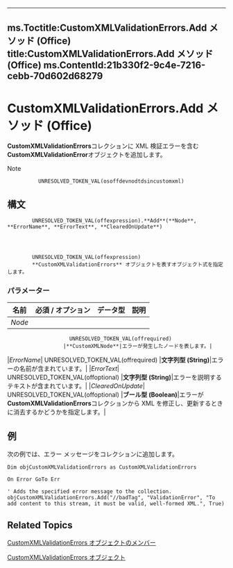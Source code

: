 

---
ms.Toctitle:CustomXMLValidationErrors.Add メソッド (Office)
title:CustomXMLValidationErrors.Add メソッド (Office)
ms.ContentId:21b330f2-9c4e-7216-cebb-70d602d68279
---
# CustomXMLValidationErrors.Add メソッド (Office)




**CustomXMLValidationErrors**コレクションに XML 検証エラーを含む**CustomXMLValidationError**オブジェクトを追加します。

>[!NOTE]
>
              UNRESOLVED_TOKEN_VAL(osoffdevnodtdsincustomxml)
            





## 構文

            UNRESOLVED_TOKEN_VAL(offexpression).**Add**(**Node**, **ErrorName**, **ErrorText**, **ClearedOnUpdate**)




            UNRESOLVED_TOKEN_VAL(offexpression)
            **CustomXMLValidationErrors** オブジェクトを表すオブジェクト式を指定します。

### パラメーター

|**名前**|**必須 / オプション**|**データ型**|**説明**|
|---|---|---|---|
|*Node*|
                        UNRESOLVED_TOKEN_VAL(offrequired)
                      |**CustomXMLNode**|エラーが発生したノードを表します。|
|*ErrorName*|
                        UNRESOLVED_TOKEN_VAL(offrequired)
                      |**文字列型 (String)**|エラーの名前が含まれています。|
|*ErrorText*|
                        UNRESOLVED_TOKEN_VAL(offoptional)
                      |**文字列型 (String)**|エラーを説明するテキストが含まれています。|
|*ClearedOnUpdate*|
                        UNRESOLVED_TOKEN_VAL(offoptional)
                      |**ブール型 (Boolean)**|エラーが**CustomXMLValidationErrors**コレクションから XML を修正し、更新するときに消去するかどうかを指定します。|





## 例
次の例では、エラー メッセージをコレクションに追加します。

```vba
Dim objCustomXMLValidationErrors as CustomXMLValidationErrors 
 
On Error GoTo Err 
 
' Adds the specified error message to the collection. 
objCustomXMLValidationErrors.Add("//badTag", "ValidationError", "To add content to this stream, it must be valid, well-formed XML.", True) 

```




## Related Topics

[CustomXMLValidationErrors オブジェクトのメンバー](f177d201-6ae4-fa4a-99d4-d9dd9bca3601.md)

[CustomXMLValidationErrors オブジェクト](17c7b3dc-f4ba-b247-498d-48be197bbc91.md)




